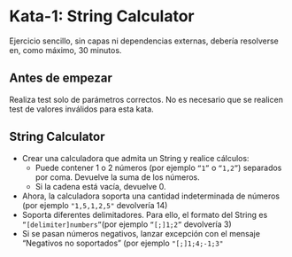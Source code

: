 # Kata-1: String Calculator

Ejercicio sencillo, sin capas ni dependencias externas, debería resolverse en, como máximo, 30 minutos.

## Antes de empezar

Realiza test solo de parámetros correctos. No es necesario que se realicen test de valores inválidos para esta kata.

## String Calculator

* Crear una calculadora que admita un String y realice cálculos:
    * Puede contener 1 o 2 números (por ejemplo `“1”` o `“1,2”`) separados por coma. Devuelve la suma de los números.
    * Si la cadena está vacía, devuelve 0.
* Ahora, la calculadora soporta una cantidad indeterminada de números (por ejemplo `"1,5,1,2,5"` devolvería 14)
* Soporta diferentes delimitadores. Para ello, el formato del String es `“[delimiter]numbers”`(por ejemplo `“[;]1;2”` devolvería 3)
* Si se pasan números negativos, lanzar excepción con el mensaje “Negativos no soportados” (por ejemplo `"[;]1;4;-1;3"`
